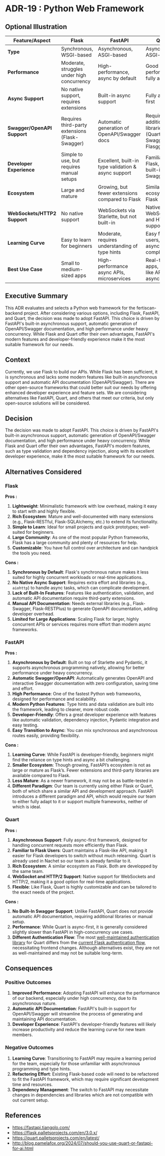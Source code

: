 # ADR-19 : Python Web Framework

## Optional Illustration

| Feature/Aspect               | Flask                                           | FastAPI                                           | Quart                                            |
|------------------------------|-------------------------------------------------|--------------------------------------------------|-------------------------------------------------|
| **Type**                     | Synchronous, WSGI-based                         | Asynchronous, ASGI-based                         | Asynchronous, ASGI-based                        |
| **Performance**              | Moderate, struggles under high concurrency      | High-performance, async by default               | Good performance, fully async                   |
| **Async Support**            | No native support, requires extensions          | Built-in async support                           | Fully async-first                               |
| **Swagger/OpenAPI Support**   | Requires third-party extensions (Flask-Swagger) | Automatic generation of OpenAPI/Swagger docs     | Requires additional libraries (Quart-Swagger, Flasgger)   |
| **Developer Experience**      | Simple to use, but requires manual setups       | Excellent, built-in type validation & async support | Familiar to Flask, lacks built-in Swagger   |
| **Ecosystem**                | Large and mature                                | Growing, but fewer extensions compared to Flask  | Similar ecosystem to Flask              |
| **WebSockets/HTTP2 Support** | No native support                               | WebSockets via Starlette, but not built-in       | Native WebSocket and HTTP/2 support             |
| **Learning Curve**           | Easy to learn for beginners                     | Moderate, requires understanding of type hints   | Easy for Flask users, but async adds complexity |
| **Best Use Case**            | Small to medium-sized apps                      | High-performance async APIs, microservices       | Real-time apps, Flask-like APIs with async      |

## Executive Summary

This ADR evaluates and selects a Python web framework for the fertiscan-backend
project. After considering various options, including Flask, FastAPI, and Quart,
the decision was made to adopt FastAPI. This choice is driven by FastAPI's
built-in asynchronous support, automatic generation of OpenAPI/Swagger
documentation, and high performance under heavy concurrency. While Flask and
Quart offer their own advantages, FastAPI's modern features and
developer-friendly experience make it the most suitable framework for our needs.

## Context

Currently, we use Flask to build our APIs. While Flask has been sufficient, it
 is synchronous and lacks some modern features like built-in asynchronous
 support and automatic API documentation (OpenAPI/Swagger). There are other
 open-source frameworks that could better suit our needs by offering enhanced
 developer experience and feature sets. We are considering alternatives like
 FastAPI, Quart, and others that meet our criteria, but only open-source
 solutions will be considered.

## Decision

The decision was made to adopt FastAPI. This choice is driven by FastAPI's
built-in asynchronous support, automatic generation of OpenAPI/Swagger
documentation, and high performance under heavy concurrency. While Flask and
Quart offer their own advantages, FastAPI's modern features, such as type
validation and dependency injection, along with its excellent developer
experience, make it the most suitable framework for our needs.

## Alternatives Considered

### **Flask**

**Pros :**

1. **Lightweight**: Minimalistic framework with low overhead, making it easy to
   start with and highly flexible.
2. **Rich Ecosystem**: Mature and well-documented with many extensions (e.g.,
   Flask-RESTful, Flask-SQLAlchemy, etc.) to extend its functionality.
3. **Simple to Learn**: Ideal for small projects and quick prototypes;
   well-suited for beginners.
4. **Large Community**: As one of the most popular Python frameworks, Flask has
   a large community and plenty of resources for help.
5. **Customizable**: You have full control over architecture and can handpick
   the tools you need.

**Cons :**

1. **Synchronous by Default**: Flask's synchronous nature makes it less suited
   for highly concurrent workloads or real-time applications.
2. **No Native Async Support**: Requires extra effort and libraries (e.g.,
   `aiohttp`) to handle async tasks, which can complicate development.
3. **Lack of Built-In Features**: Features like authentication, validation, and
   automatic API documentation require third-party extensions.
4. **Manual API Documentation**: Needs external libraries (e.g., Flask-Swagger,
   Flask-RESTPlus) to generate OpenAPI documentation, adding developer overhead.
5. **Limited for Large Applications**: Scaling Flask for larger, highly
   concurrent APIs or services requires more effort than modern async
   frameworks.

### **FastAPI**

**Pros :**

1. **Asynchronous by Default**: Built on top of Starlette and Pydantic, it
   supports asynchronous programming natively, allowing for better performance
   under heavy concurrency.
2. **Automatic Swagger/OpenAPI**: Automatically generates OpenAPI and
   interactive Swagger documentation with zero configuration, saving time and
   effort.
3. **High Performance**: One of the fastest Python web frameworks, designed for
   performance and scalability.
4. **Modern Python Features**: Type hints and data validation are built into the
   framework, leading to cleaner, more robust code.
5. **Developer-Friendly**: Offers a great developer experience with features
   like automatic validation, dependency injection, Pydantic integration and
   easy testing.
6. **Easy Transition to Async**: You can mix synchronous and asynchronous routes
   easily, providing flexibility.

**Cons :**

1. **Learning Curve**: While FastAPI is developer-friendly, beginners might find
   the reliance on type hints and async a bit challenging.
2. **Smaller Ecosystem**: Though growing, FastAPI’s ecosystem is not as large or
   mature as Flask’s. Fewer extensions and third-party libraries are available
   compared to Flask.
3. **Less Mature**: As a newer framework, it may not be as battle-tested in
4. **Different Paradigm**: Our team is currently using either Flask or Quart,
   both of which share a similar API and development approach. FastAPI
   introduces a different paradigm and API, which would require our team to
   either fully adapt to it or support multiple frameworks, neither of which is
   ideal.

### **Quart**

**Pros :**

1. **Asynchronous Support**: Fully async-first framework, designed for handling
   concurrent requests more efficiently than Flask.
2. **Familiar to Flask Users**: Quart maintains a Flask-like API, making it
   easier for Flask developers to switch without much relearning. Quart is
   already used in Nachet so our team is already familiar to it.
3. **Rich Ecosystem**: A similar ecosystem as Flask. Both are developped by the
   same team.
4. **WebSocket and HTTP/2 Support**: Native support for WebSockets and HTTP/2,
   making it a good option for real-time applications.
5. **Flexible**: Like Flask, Quart is highly customizable and can be tailored to
   the exact needs of the project.

**Cons :**

1. **No Built-In Swagger Support**: Unlike FastAPI, Quart does not provide
   automatic API documentation, requiring additional libraries or manual setup.
2. **Performance**: While Quart is async-first, it is generally considered
   slightly slower than FastAPI in high-concurrency use cases.
3. **Different Authentication Flow**: The most [well-maintained authentication
   library](https://quart-auth.readthedocs.io/en/latest/tutorials/quickstart.html)
   for Quart differs from the [current Flask authentication
   flow](https://pypi.org/project/Flask-HTTPAuth/), necessitating frontend
   changes. Although alternatives exist, they are not as well-maintained and may
   not be suitable long-term.

## Consequences

### Positive Outcomes

1. **Improved Performance**: Adopting FastAPI will enhance the performance of
   our backend, especially under high concurrency, due to its asynchronous
   nature.
2. **Automatic API Documentation**: FastAPI's built-in support for
   OpenAPI/Swagger will streamline the process of generating and maintaining API
   documentation.
3. **Developer Experience**: FastAPI's developer-friendly features will likely
   increase productivity and reduce the learning curve for new team members.

### Negative Outcomes

1. **Learning Curve**: Transitioning to FastAPI may require a learning period
   for the team, especially for those unfamiliar with asynchronous programming
   and type hints.
2. **Refactoring Effort**: Existing Flask-based code will need to be refactored
   to fit the FastAPI framework, which may require significant development time
   and resources.
3. **Dependency Management**: The switch to FastAPI may necessitate changes in
   dependencies and libraries which are not compatible with out current setup.

## References

- <https://fastapi.tiangolo.com/>
- <https://flask.palletsprojects.com/en/3.0.x/>
- <https://quart.palletsprojects.com/en/latest/>
- <http://blog.pamelafox.org/2024/07/should-you-use-quart-or-fastapi-for-ai.html>

